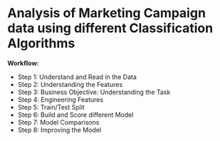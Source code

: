 
<h1>Analysis of Marketing Campaign data using different Classification Algorithms</h1>


<b>Workflow:</b>
  <ul>
  <li>Step 1: Understand and Read in the Data</li>
  <li>Step 2: Understanding the Features</li>
  <li>Step 3: Business Objective: Understanding the Task</li>
  <li>Step 4: Engineering Features</li>
  <li>Step 5: Train/Test Split</li>
  <li>Step 6: Build and Score different Model</li>
  <li>Step 7: Model Comparisons</li>
  <li>Step 8: Improving the Model</li>
  </ul>